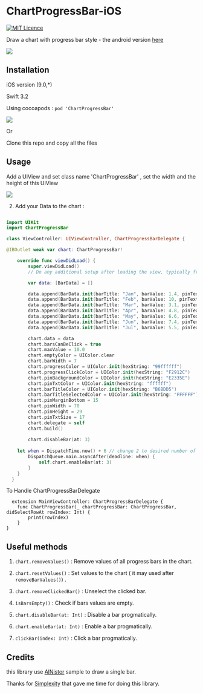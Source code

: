 # ChartProgressBar-iOS

[![MIT Licence](https://badges.frapsoft.com/os/mit/mit.svg?v=103)](https://github.com/hadiidbouk/ChartProgressBar-iOS/blob/master/LICENSE)

Draw a chart with progress bar style - the android version [here](https://github.com/hadiidbouk/ChartProgressBar-Android)

![](https://i.imgur.com/bMB49fa.png)

## Installation

iOS version (9.0,*)

Swift 3.2

Using cocoapods : ```pod 'ChartProgressBar' ```

![](https://cocoapod-badges.herokuapp.com/v/ChartProgressBar/$VERSION/badge.png)

Or 

Clone this repo and copy all the files

## Usage

Add a UIView and set class name 'ChartProgressBar' ,
set the width and the height of this UIView

![](https://i.imgur.com/l3utMxR.png)

2. Add your Data to the chart :

```swift

import UIKit
import ChartProgressBar

class ViewController: UIViewController, ChartProgressBarDelegate {

@IBOutlet weak var chart: ChartProgressBar!

    override func viewDidLoad() {
        super.viewDidLoad()
        // Do any additional setup after loading the view, typically from a nib.

        var data: [BarData] = []

        data.append(BarData.init(barTitle: "Jan", barValue: 1.4, pinText: "1.4 €"))
        data.append(BarData.init(barTitle: "Feb", barValue: 10, pinText: "10 €"))
        data.append(BarData.init(barTitle: "Mar", barValue: 3.1, pinText: "3.1 €"))
        data.append(BarData.init(barTitle: "Apr", barValue: 4.8, pinText: "4.8 €"))
        data.append(BarData.init(barTitle: "May", barValue: 6.6, pinText: "6.6 €"))
        data.append(BarData.init(barTitle: "Jun", barValue: 7.4, pinText: "7.4 €"))
        data.append(BarData.init(barTitle: "Jul", barValue: 5.5, pinText: "5.5 €"))

        chart.data = data
        chart.barsCanBeClick = true
        chart.maxValue = 10.0
        chart.emptyColor = UIColor.clear
        chart.barWidth = 7
        chart.progressColor = UIColor.init(hexString: "99ffffff")
        chart.progressClickColor = UIColor.init(hexString: "F2912C")
        chart.pinBackgroundColor = UIColor.init(hexString: "E2335E")
        chart.pinTxtColor = UIColor.init(hexString: "ffffff")
        chart.barTitleColor = UIColor.init(hexString: "B6BDD5")
        chart.barTitleSelectedColor = UIColor.init(hexString: "FFFFFF")
        chart.pinMarginBottom = 15
        chart.pinWidth = 70
        chart.pinHeight = 29
        chart.pinTxtSize = 17
        chart.delegate = self
        chart.build()
	
        chart.disableBar(at: 3)
	
	let when = DispatchTime.now() + 6 // change 2 to desired number of seconds
        DispatchQueue.main.asyncAfter(deadline: when) {
            self.chart.enableBar(at: 3)
        }
    }   
  }
```

  To Handle ChartProgressBarDelegate
  
```
  extension MainViewController: ChartProgressBarDelegate {
    func ChartProgressBar(_ chartProgressBar: ChartProgressBar, didSelectRowAt rowIndex: Int) {
        print(rowIndex)
    }
}
```

## Useful methods

1. `chart.removeValues()` : Remove values of all progress bars in the chart.

2. `chart.resetValues()` : Set values to the chart ( it may used after `removeBarValues()`) .

3. `chart.removeClickedBar()` : Unselect the clicked bar.

4. `isBarsEmpty()` : Check if bars values are empty.

5. `chart.disableBar(at: Int)` : Disable a bar progmatically.

6. `chart.enableBar(at: Int)` : Enable a bar progmatically.

7. `clickBar(index: Int)` : Click a bar progmatically.

## Credits

this library use [AlNistor](https://github.com/AlNistor/vertical-progress-bar-swift) sample to draw a single bar.

Thanks for [Simplexity](http://simplexity.io) that gave me time for doing this library.
